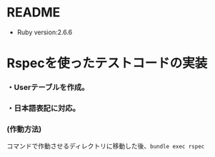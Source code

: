 # README
* Ruby version:2.6.6  
# Rspecを使ったテストコードの実装　

### ・Userテーブルを作成。

### ・日本語表記に対応。

### (作動方法)  
コマンドで作動させるディレクトリに移動した後、```bundle exec rspec```　　


